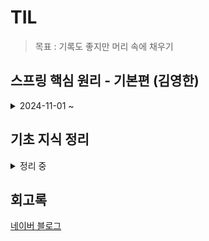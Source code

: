 # TIL

> 목표 : 기록도 좋지만 머리 속에 채우기

## 스프링 핵심 원리 - 기본편 (김영한)

<details>
  
<summary>2024-11-01 ~ </summary>

- 2024.11.01 [스프링과 객체 지향 설계](./스프링_핵심_원리_기본/01_스프링과_객체_지향_설계.md)

- 2024.11.04 [스프링 핵심 원리 이해 01](./스프링_핵심_원리_기본/02_스프링_핵심_원리_이해_1_예제_만들기.md)
  
</details>

## 기초 지식 정리

<details>
  
<summary> 정리 중 </summary>

- 2024.10.22 [SRP](./spring_example/SRP_정리.md)
  
- 2024.10.23 [OOP](./spring_example/OOP_정리.md)

- 2024.10.28 [RESTful API](./spring_example/RESTful_API_정리.md)

- 2024.10.29 [데이터 구조](./spring_example/데이터_구조_정리.md)

- 2024.10.31 [데이터베이스](./spring_example/데이터베이스_정리.md)
  
</details>


## 회고록

  [네이버 블로그](https://blog.naver.com/ghzm888)

